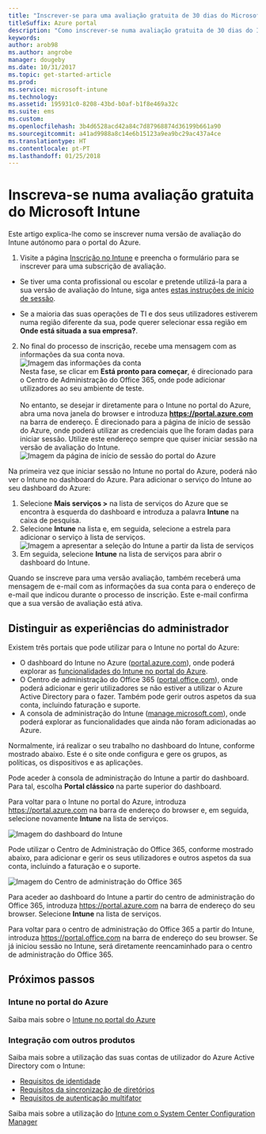 ```yaml
---
title: "Inscrever-se para uma avaliação gratuita de 30 dias do Microsoft Intune"
titleSuffix: Azure portal
description: "Como inscrever-se numa avaliação gratuita de 30 dias do Intune.\""
keywords: 
author: arob98
ms.author: angrobe
manager: dougeby
ms.date: 10/31/2017
ms.topic: get-started-article
ms.prod: 
ms.service: microsoft-intune
ms.technology: 
ms.assetid: 195931c0-8208-43bd-b0af-b1f8e469a32c
ms.suite: ems
ms.custom: 
ms.openlocfilehash: 3b4d6528acd42a84c7d87968874d36199b661a90
ms.sourcegitcommit: a41ad9988a8c14e6b15123a9ea9bc29ac437a4ce
ms.translationtype: HT
ms.contentlocale: pt-PT
ms.lasthandoff: 01/25/2018
---
```

# <a name="sign-up-for-a-microsoft-intune-free-trial"></a>Inscreva-se numa avaliação gratuita do Microsoft Intune


Este artigo explica-lhe como se inscrever numa versão de avaliação do Intune autónomo para o portal do Azure.

1. Visite a página [Inscrição no Intune](https://portal.office.com/Signup/Signup.aspx?OfferId=40BE278A-DFD1-470a-9EF7-9F2596EA7FF9&dl=INTUNE_A&ali=1#0%20) e preencha o formulário para se inscrever para uma subscrição de avaliação.
* Se tiver uma conta profissional ou escolar e pretende utilizá-la para a sua versão de avaliação do Intune, siga antes [estas instruções de início de sessão](/intune/account-sign-up).

* Se a maioria das suas operações de TI e dos seus utilizadores estiverem numa região diferente da sua, pode querer selecionar essa região em **Onde está situada a sua empresa?**.

2. No final do processo de inscrição, recebe uma mensagem com as informações da sua conta nova. <br/> ![Imagem das informações da conta](./media/2-end-of-sign-up-process.png) <br/>Nesta fase, se clicar em **Está pronto para começar**, é direcionado para o Centro de Administração do Office 365, onde pode adicionar utilizadores ao seu ambiente de teste. <br/><br/>No entanto, se desejar ir diretamente para o Intune no portal do Azure, abra uma nova janela do browser e introduza **https://portal.azure.com** na barra de endereço. É direcionado para a página de início de sessão do Azure, onde poderá utilizar as credenciais que lhe foram dadas para iniciar sessão. Utilize este endereço sempre que quiser iniciar sessão na versão de avaliação do Intune. <br/> ![Imagem da página de início de sessão do portal do Azure](./media/azure-portal-signin.png)

Na primeira vez que iniciar sessão no Intune no portal do Azure, poderá não ver o Intune no dashboard do Azure. Para adicionar o serviço do Intune ao seu dashboard do Azure:
1. Selecione **Mais serviços >** na lista de serviços do Azure que se encontra à esquerda do dashboard e introduza a palavra **Intune** na caixa de pesquisa.
2. Selecione **Intune** na lista e, em seguida, selecione a estrela para adicionar o serviço à lista de serviços.<br/> ![Imagem a apresentar a seleção do Intune a partir da lista de serviços](./media/azure-add-intune1.png)
3. Em seguida, selecione **Intune** na lista de serviços para abrir o dashboard do Intune.

Quando se inscreve para uma versão avaliação, também receberá uma mensagem de e-mail com as informações da sua conta para o endereço de e-mail que indicou durante o processo de inscrição. Este e-mail confirma que a sua versão de avaliação está ativa.



## <a name="keeping-the-admin-experiences-straight"></a>Distinguir as experiências do administrador


Existem três portais que pode utilizar para o Intune no portal do Azure:
- O dashboard do Intune no Azure ([portal.azure.com](https://portal.azure.com)), onde poderá explorar as [funcionalidades do Intune no portal do Azure](what-is-intune.md).
- O Centro de administração do Office 365 ([portal.office.com](https://portal.office.com)), onde poderá adicionar e gerir utilizadores se não estiver a utilizar o Azure Active Directory para o fazer. Também pode gerir outros aspetos da sua conta, incluindo faturação e suporte.
- A consola de administração do Intune ([manage.microsoft.com](https://manage.microsoft.com)), onde poderá explorar as funcionalidades que ainda não foram adicionadas ao Azure.

Normalmente, irá realizar o seu trabalho no dashboard do Intune, conforme mostrado abaixo. Este é o site onde configura e gere os grupos, as políticas, os dispositivos e as aplicações.

Pode aceder à consola de administração do Intune a partir do dashboard. Para tal, escolha **Portal clássico** na parte superior do dashboard.

Para voltar para o Intune no portal do Azure, introduza https://portal.azure.com na barra de endereço do browser e, em seguida, selecione novamente **Intune** na lista de serviços.

 ![Imagem do dashboard do Intune](./media/intune-azure-dashboard.png)


Pode utilizar o Centro de Administração do Office 365, conforme mostrado abaixo, para adicionar e gerir os seus utilizadores e outros aspetos da sua conta, incluindo a faturação e o suporte.

![Imagem do Centro de administração do Office 365](./media/office-admin-center.png)

Para aceder ao dashboard do Intune a partir do centro de administração do Office 365, introduza https://portal.azure.com na barra de endereço do seu browser. Selecione **Intune** na lista de serviços.

Para voltar para o centro de administração do Office 365 a partir do Intune, introduza https://portal.office.com na barra de endereço do seu browser. Se já iniciou sessão no Intune, será diretamente reencaminhado para o centro de administração do Office 365.

## <a name="next-steps"></a>Próximos passos

### <a name="intune-in-the-azure-portal"></a>Intune no portal do Azure
Saiba mais sobre o [Intune no portal do Azure](what-is-intune.md)

### <a name="integration-with-other-products"></a>Integração com outros produtos
Saiba mais sobre a utilização das suas contas de utilizador do Azure Active Directory com o Intune:
- [Requisitos de identidade](https://docs.microsoft.com/active-directory/active-directory-hybrid-identity-design-considerations-overview#design-considerations-overview)
- [Requisitos da sincronização de diretórios](https://docs.microsoft.com/active-directory/active-directory-hybrid-identity-design-considerations-directory-sync-requirements)
- [Requisitos de autenticação multifator](https://docs.microsoft.com/active-directory/active-directory-hybrid-identity-design-considerations-multifactor-auth-requirements)

Saiba mais sobre a utilização do [Intune com o System Center Configuration Manager](https://docs.microsoft.com/sccm/mdm/understand/hybrid-mobile-device-management)
